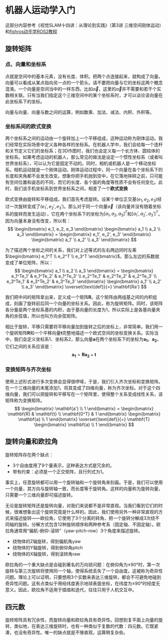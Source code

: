 # 机器人运动学入门

这部分内容参考《视觉SLAM十四讲：从理论到实践》（第3讲 三维空间刚体运动）和[fishros动手学ROS2教程](https://fishros.com/d2lros2/#/humble/chapt6/get_started/1.%E7%A9%BA%E9%97%B4%E5%9D%90%E6%A0%87%E6%8F%8F%E8%BF%B0)

## 旋转矩阵

### 点、向量和坐标系

点就是空间中的基本元素，没有长度、体积。把两个点连接起来，就构成了向量。向量可以看成从某点指向另一点的一个箭头。请不要把向量与它的坐标这两个概念混淆。一个向量是空间当中的一样东西，比如$\vec{\alpha}$，这里的$\vec{\alpha}$并不需要和若干个实数相关联。只有当我们指定这个三维空间中的某个坐标系时，才可以谈论该向量在此坐标系下的坐标。

向量与向量、向量与数之间的运算，例如数乘、加法、减法、内积、外积等。

### 坐标系间的欧式变换

两个坐标系之间的运动由一个旋转加上一个平移组成，这种运动称为刚体运动。我们经常在实际场景中定义各种各样的坐标系。在机器人学中，我们会给每一个连杆和关节定义它们的坐标系；在3D作图时，我们也会定义每一个长方体、圆柱体的坐标系。如果考虑运动的机器人，那么常见的做法是设定一个惯性坐标系（或者叫世界坐标系），可以认为它是固定不动的。同时，相机或机器人是一个移动坐标系。相机运动就是一个刚体运动。刚体运动过程中，同一个向量在各个坐标系下的长度和夹角都不会发生改变。想象你把手机抛到空中，在它落地摔碎之前，只可能有空间位置和姿态的不同，而它的长度、各个面的角度等性质不会有任何变化。此时，我们说手机坐标系到世界坐标系之间，相差了一个**欧式变换**

欧式变换由旋转和平移组成。我们首先考虑旋转。设某个单位正交基$(e_1, e_2, e_3)$经过一次旋转变成了$(e_1', e_2', e_3')$。那么对于同一个向量$\vec{a}$（该向量并没有随着坐标系的旋转而发生运动），它在两个坐标系下的坐标为$[a_1, a_2, a_3]^T$和$[a_1', a_2', a_3']^T$。因为向量本身没有改变，所以有：
$$
\begin{bmatrix} e_1, e_2, e_3 \end{bmatrix} \begin{bmatrix} a_1 \\ a_2 \\ a_3 \end{bmatrix} = \begin{bmatrix} e_1', e_2', e_3' \end{bmatrix} \begin{bmatrix} a_1' \\ a_2' \\ a_3' \end{bmatrix}
$$

为了描述两个坐标之间的关系，我们对上述等式的左右两边同时左乘$\begin{bmatrix} e_1^T \\ e_2^T \\ e_3^T \end{bmatrix}$，那么左边的系数就变成了单位矩阵，所以：
$$
\begin{bmatrix} a_1 \\ a_2 \\ a_3 \end{bmatrix} = \begin{bmatrix} e_1^Te_1' & e_1^Te_2' & e_1^Te_3' \\ e_2^Te_1' & e_2^Te_2' & e_2^Te_3' \\ e_3^Te_1' & e_3^Te_2' & e_3^Te_3' \end{bmatrix} \begin{bmatrix} a_1' \\ a_2' \\ a_3' \end{bmatrix} \overset{\text{def}}{=} \mathbf{Ra'}
$$

我们把中间的矩阵拿出来，定义成一个矩阵$\mathbf{R}$。这个矩阵由两组基之间的内积组成，刻画了旋转前后同一个向量的坐标关系。因此，称为旋转矩阵。同时，该矩阵各分量是两个坐标系基的内积，由于基向量的长度为1，所以实际上是各基向量夹角的余弦值，所以也叫方向余弦矩阵。

相比于旋转，平移只需要将平移向量加到旋转之后的坐标上，非常简单。我们用一个旋转矩阵$\mathbf{R}$和一个平移向量$\mathbf{t}$完整地描述一个欧式空间的坐标变换关系。实际当中，我们会定义坐标系1、坐标系2，那么向量$\mathbf{a}$在两个坐标系下的坐标为$\mathbf{a_1}$，$\mathbf{a_2}$，它们之间的关系应该是：
$$
\mathbf{a_1} = \mathbf{Ra_2} + \mathbf{t}
$$

### 变换矩阵与齐次坐标

使用上述形式进行多次变换会显得很啰嗦，于是，我们引入齐次坐标和变换矩阵。在一个三维向量的末尾添加1，将其变成了四维向量，称为齐次坐标。对于这个四维向量，我们可以把旋转和平移写在一个矩阵里，使得整个关系变成线性关系，该矩阵称为变换矩阵。
$$
\begin{bmatrix} \mathbf{a'} \\ 1 \end{bmatrix} = \begin{bmatrix} \mathbf{R} & \mathbf{t} \\ \mathbf{0^T} & 1 \end{bmatrix} \begin{bmatrix} \mathbf{a} \\ 1 \end{bmatrix} \overset{\text{def}}{=} \mathbf{T} \begin{bmatrix} \mathbf{a} \\ 1 \end{bmatrix}
$$

## 旋转向量和欧拉角

旋转矩阵存在两个缺点：
- 3个自由度用了9个量表示，这种表达方式是冗余的。
- 带有约束：必须是一个正交矩阵，且行列式为1。

事实上，任意旋转都可以用一个旋转轴和一个旋转角来刻画。于是，我们可以使用一个向量，其方向与旋转轴一致，而长度等于旋转角。这样的向量称为旋转向量，只需要一个三维向量即可描述旋转。

无论是旋转矩阵还是旋转向量，对我们来说都不是非常直观。当我们看到它们的时候，很难想象出这个旋转究竟是什么样的。因此，我们使用另外一种非常直观的方式来描述旋转——欧拉角，它使用了3个分离的转角，把一个旋转分解成3次绕不同轴的旋转。分解方式包含12种旋转顺序和两种参考系（固定轴、不固定轴）。欧拉角通常用“偏航-俯仰-滚转”（yaw-pitch-row）3个角度来描述旋转。
- 绕物体的Z轴旋转，得到偏航角yaw
- 绕物体的Y轴旋转，得到俯仰角pitch
- 绕物体的X轴旋转，得到滚转角raw

欧拉角的一个重大缺点是会碰到著名的万向锁问题：在俯仰角为±90°时，第一次旋转与第三次旋转将使用同一个轴，使得系统丢失了一个自由度。这被称为奇异性问题。理论上可以证明，只要想用3个实数来表达三维旋转，都会不可避免地碰到奇异性问题。这有点类似于用经纬度表示地球表面坐标，在纬度为±90°时经度无意义。因此，欧拉角不适用于插值和迭代，往往只用于人机交互中。

## 四元数

旋转矩阵具有冗余性，而旋转向量和欧拉角具有奇异性。回想到复平面上向量的旋转，类似地，在表达三维旋转时，也有一种类似于复数的代数：四元数。它既紧凑，也没有奇异性。唯一的缺点就是不够直观，运算稍复杂些。

